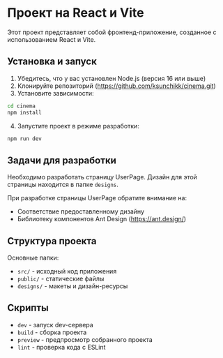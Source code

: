 # Проект на React и Vite

Этот проект представляет собой фронтенд-приложение, созданное с использованием React и Vite.

## Установка и запуск

1. Убедитесь, что у вас установлен Node.js (версия 16 или выше)
2. Клонируйте репозиторий (https://github.com/ksunchikk/cinema.git)
3. Установите зависимости:

```bash
cd cinema
npm install
```

4. Запустите проект в режиме разработки:

```bash
npm run dev
```

## Задачи для разработки

Необходимо разработать страницу UserPage. Дизайн для этой страницы находится в папке `designs`.

При разработке страницы UserPage обратите внимание на:

- Соответствие предоставленному дизайну
- Библиотеку компонентов Ant Design (https://ant.design/)

## Структура проекта

Основные папки:

- `src/` - исходный код приложения
- `public/` - статические файлы
- `designs/` - макеты и дизайн-ресурсы

## Скрипты

- `dev` - запуск dev-сервера
- `build` - сборка проекта
- `preview` - предпросмотр собранного проекта
- `lint` - проверка кода с ESLint
